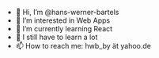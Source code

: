 - 👋 Hi, I’m @hans-werner-bartels
- 👀 I’m interested in Web Apps
- 🌱 I’m currently learning React
- 💞️ I still have to learn a lot
- 📫 How to reach me: hwb_by ät yahoo.de

<!---
hans-werner-bartels is a ✨ special ✨ repository because its `README.md` (this file) appears on your GitHub profile.
You can click the Preview link to take a look at your changes.
--->
